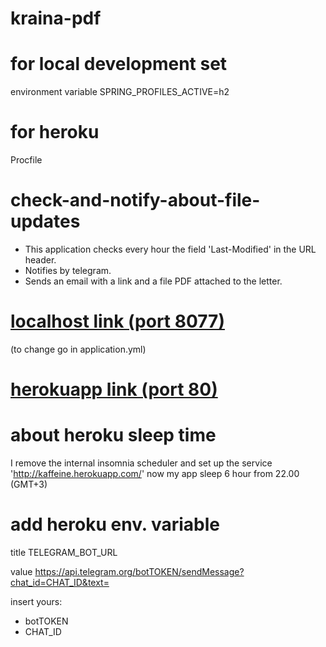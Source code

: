# kraina-pdf

# for local development set
environment variable 
 SPRING_PROFILES_ACTIVE=h2

# for heroku 
 Procfile 


# check-and-notify-about-file-updates
- This application checks every hour the field 'Last-Modified' in the URL header.
- Notifies by telegram.
- Sends an email with a link and a file PDF attached to the letter.

# [localhost link (port 8077)](http://localhost:8077)
(to change go in application.yml)

# [herokuapp link (port 80)](https://kraina-pdf.herokuapp.com)

# about heroku sleep time
I remove the internal insomnia scheduler
and set up the service 'http://kaffeine.herokuapp.com/'
now my app sleep 6 hour from 22.00 (GMT+3)

# add heroku env. variable
title
TELEGRAM_BOT_URL

value
https://api.telegram.org/botTOKEN/sendMessage?chat_id=CHAT_ID&text=

insert yours:
- botTOKEN 
- CHAT_ID